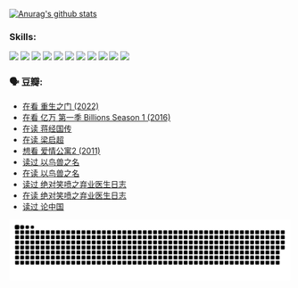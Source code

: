 
[![Anurag's github stats](https://github-readme-stats.vercel.app/api?username=w940853815)](https://github.com/anuraghazra/github-readme-stats)

### Skills:

<code><img height="32" src="https://cdn.jsdelivr.net/npm/simple-icons@v5/icons/python.svg"></code>
<code><img height="32" src="https://cdn.jsdelivr.net/npm/simple-icons@v5/icons/javascript.svg"></code>
<code><img height="32" src="https://cdn.jsdelivr.net/npm/simple-icons@v5/icons/django.svg"></code>
<code><img height="32" src="https://cdn.jsdelivr.net/npm/simple-icons@v5/icons/flask.svg"></code>
<code><img height="32" src="https://cdn.jsdelivr.net/npm/simple-icons@v5/icons/vuetify.svg"></code>
<code><img height="32" src="https://cdn.jsdelivr.net/npm/simple-icons@v5/icons/git.svg"></code>
<code><img height="32" src="https://cdn.jsdelivr.net/npm/simple-icons@v5/icons/docker.svg"></code>
<code><img height="32" src="https://cdn.jsdelivr.net/npm/simple-icons@v5/icons/postgresql.svg"></code>
<code><img height="32" src="https://cdn.jsdelivr.net/npm/simple-icons@v5/icons/elasticsearch.svg"></code>
<code><img height="32" src="https://cdn.jsdelivr.net/npm/simple-icons@v5/icons/macos.svg"></code>
<code><img height="32" src="https://cdn.jsdelivr.net/npm/simple-icons@v5/icons/linux.svg"></code>

### 🗣 豆瓣:

<!-- DOUBAN-ACTIVITIES:START -->
- [在看 重生之门‎ (2022)](https://www.douban.com/people/136069238/status/3882598762/?_i=54273364)
- [在看 亿万 第一季 Billions Season 1‎ (2016)](https://www.douban.com/people/136069238/status/3878098700/?_i=54273364)
- [在读 蒋经国传](https://www.douban.com/people/136069238/status/3877458956/?_i=54273364)
- [在读 梁启超](https://www.douban.com/people/136069238/status/3876806133/?_i=54273364)
- [想看 爱情公寓2‎ (2011)](https://www.douban.com/people/136069238/status/3876682115/?_i=54273364)
- [读过 以鸟兽之名](https://www.douban.com/people/136069238/status/3876369302/?_i=54273364)
- [在读 以鸟兽之名](https://www.douban.com/people/136069238/status/3869094471/?_i=54273364)
- [读过 绝对笑喷之弃业医生日志](https://www.douban.com/people/136069238/status/3869093225/?_i=54273364)
- [在读 绝对笑喷之弃业医生日志](https://www.douban.com/people/136069238/status/3862106751/?_i=54273364)
- [读过 论中国](https://www.douban.com/people/136069238/status/3862105795/?_i=54273364)
<!-- DOUBAN-ACTIVITIES:END -->


![Snake animation](https://raw.githubusercontent.com/w940853815/w940853815/output/github-contribution-grid-snake.svg)

<!--
**w940853815/w940853815** is a ✨ _special_ ✨ repository because its `README.md` (this file) appears on your GitHub profile.

Here are some ideas to get you started:

- 🔭 I’m currently working on ...
- 🌱 I’m currently learning ...
- 👯 I’m looking to collaborate on ...
- 🤔 I’m looking for help with ...
- 💬 Ask me about ...
- 📫 How to reach me: ...
- 😄 Pronouns: ...
- ⚡ Fun fact: ...
-->
